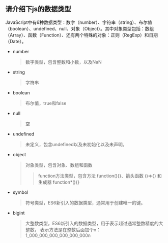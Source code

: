## 请介绍下js的数据类型
JavaScript中有6种数据类型：数字（number）、字符串（string）、布尔值（boolean）、undefined、null、对象（Object）。其中对象类型包括：数组（Array）、函数（Function）、还有两个特殊的对象：正则（RegExp）和日期（Date）。

- number
    > 数字类型，包含整数和小数，以及NaN

- string
    > 字符串

- boolean
    > 布尔值，true和false

- null
    > 空

- undefined
    > 未定义，包含undefined以及未初始化以及未声明。

- object
    > 对象类型，包含对象、数组和函数
    >> function方法类型，包含方法 function(){}、箭头函数 ()=>{} 和生成器 function*(){}



- symbol
    > 符号类型，ES6新引入的数据类型，通常用于创建唯一的键。

- bigint
    > 大整数类型，ES6新引入的数据类型，用于表示超过通常整数精度的大整数， 表示方法是在整数后面加个n：1_000_000_000_000_000_000n